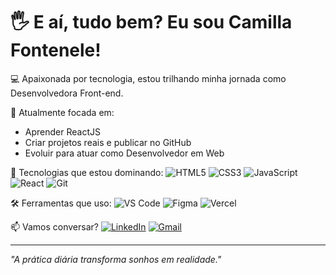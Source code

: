 # 🖐️ E aí, tudo bem? Eu sou Camilla Fontenele! 

💻 Apaixonada por tecnologia, estou trilhando minha jornada como Desenvolvedora Front-end.

🚀 Atualmente focada em:
- Aprender ReactJS
- Criar projetos reais e publicar no GitHub
- Evoluir para atuar como Desenvolvedor em Web

🔧 Tecnologias que estou dominando:
![HTML5](https://img.shields.io/badge/HTML5-E34F26?style=for-the-badge&logo=html5&logoColor=white)
![CSS3](https://img.shields.io/badge/CSS3-1572B6?style=for-the-badge&logo=css3&logoColor=white)
![JavaScript](https://img.shields.io/badge/JavaScript-F7DF1E?style=for-the-badge&logo=javascript&logoColor=black)
![React](https://img.shields.io/badge/React-61DAFB?style=for-the-badge&logo=react&logoColor=black)
![Git](https://img.shields.io/badge/Git-F05032?style=for-the-badge&logo=git&logoColor=white)

🛠️ Ferramentas que uso:
![VS Code](https://img.shields.io/badge/VS_Code-007ACC?style=for-the-badge&logo=visual%20studio%20code&logoColor=white)
![Figma](https://img.shields.io/badge/Figma-F24E1E?style=for-the-badge&logo=figma&logoColor=white)
![Vercel](https://img.shields.io/badge/Vercel-000000?style=for-the-badge&logo=vercel&logoColor=white)

📫 Vamos conversar?
[![LinkedIn](https://img.shields.io/badge/LinkedIn-0077B5?style=for-the-badge&logo=linkedin&logoColor=white)](https://www.linkedin.com/in/camilla-fontenele/)
[![Gmail](https://img.shields.io/badge/Gmail-D14836?style=for-the-badge&logo=gmail&logoColor=white)](mailto:camillafontenele@gmail.com)

---

*"A prática diária transforma sonhos em realidade."*
